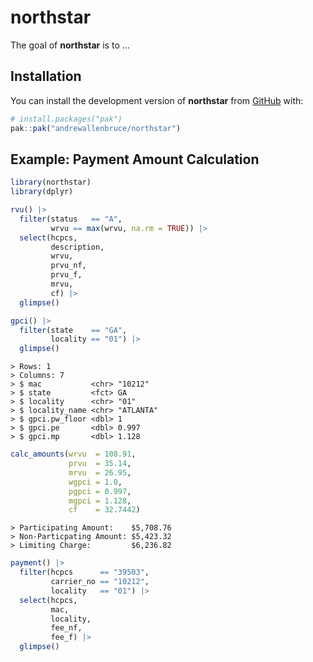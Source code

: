 
<!-- README.md is generated from README.Rmd. Please edit that file -->

# northstar

<!-- badges: start -->
<!-- badges: end -->

The goal of **northstar** is to …

## Installation

You can install the development version of **northstar** from
[GitHub](https://github.com/) with:

``` r
# install.packages("pak")
pak::pak("andrewallenbruce/northstar")
```

## Example: Payment Amount Calculation

``` r
library(northstar)
library(dplyr)
```

``` r
rvu() |> 
  filter(status   == "A",
         wrvu == max(wrvu, na.rm = TRUE)) |> 
  select(hcpcs, 
         description,
         wrvu, 
         prvu_nf, 
         prvu_f, 
         mrvu, 
         cf) |>
  glimpse()
```

``` r
gpci() |> 
  filter(state    == "GA", 
         locality == "01") |>
  glimpse()
```

    > Rows: 1
    > Columns: 7
    > $ mac           <chr> "10212"
    > $ state         <fct> GA
    > $ locality      <chr> "01"
    > $ locality_name <chr> "ATLANTA"
    > $ gpci.pw_floor <dbl> 1
    > $ gpci.pe       <dbl> 0.997
    > $ gpci.mp       <dbl> 1.128

``` r
calc_amounts(wrvu  = 108.91,
             prvu  = 35.14,
             mrvu  = 26.95,
             wgpci = 1.0,
             pgpci = 0.997,
             mgpci = 1.128,
             cf    = 32.7442)
```

    > Participating Amount:    $5,708.76
    > Non-Particpating Amount: $5,423.32
    > Limiting Charge:         $6,236.82

``` r
payment() |> 
  filter(hcpcs      == "39503", 
         carrier_no == "10212",
         locality   == "01") |> 
  select(hcpcs,
         mac,
         locality,
         fee_nf,
         fee_f) |> 
  glimpse()
```
